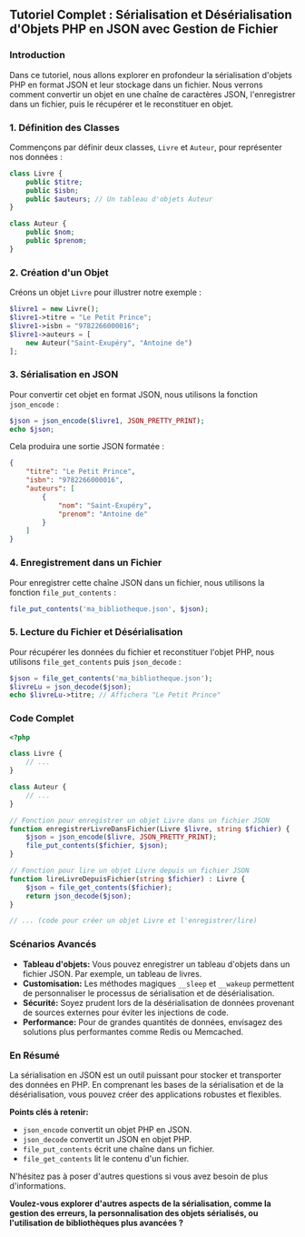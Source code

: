 ## Tutoriel Complet : Sérialisation et Désérialisation d'Objets PHP en JSON avec Gestion de Fichier

### Introduction
Dans ce tutoriel, nous allons explorer en profondeur la sérialisation d'objets PHP en format JSON et leur stockage dans un fichier. Nous verrons comment convertir un objet en une chaîne de caractères JSON, l'enregistrer dans un fichier, puis le récupérer et le reconstituer en objet.

### 1. Définition des Classes
Commençons par définir deux classes, `Livre` et `Auteur`, pour représenter nos données :

```php
class Livre {
    public $titre;
    public $isbn;
    public $auteurs; // Un tableau d'objets Auteur
}

class Auteur {
    public $nom;
    public $prenom;
}
```

### 2. Création d'un Objet
Créons un objet `Livre` pour illustrer notre exemple :

```php
$livre1 = new Livre();
$livre1->titre = "Le Petit Prince";
$livre1->isbn = "9782266000016";
$livre1->auteurs = [
    new Auteur("Saint-Exupéry", "Antoine de")
];
```

### 3. Sérialisation en JSON
Pour convertir cet objet en format JSON, nous utilisons la fonction `json_encode` :

```php
$json = json_encode($livre1, JSON_PRETTY_PRINT);
echo $json;
```
Cela produira une sortie JSON formatée :
```json
{
    "titre": "Le Petit Prince",
    "isbn": "9782266000016",
    "auteurs": [
        {
            "nom": "Saint-Exupéry",
            "prenom": "Antoine de"
        }
    ]
}
```

### 4. Enregistrement dans un Fichier
Pour enregistrer cette chaîne JSON dans un fichier, nous utilisons la fonction `file_put_contents` :

```php
file_put_contents('ma_bibliotheque.json', $json);
```

### 5. Lecture du Fichier et Désérialisation
Pour récupérer les données du fichier et reconstituer l'objet PHP, nous utilisons `file_get_contents` puis `json_decode` :

```php
$json = file_get_contents('ma_bibliotheque.json');
$livreLu = json_decode($json);
echo $livreLu->titre; // Affichera "Le Petit Prince"
```

### Code Complet

```php
<?php

class Livre {
    // ...
}

class Auteur {
    // ...
}

// Fonction pour enregistrer un objet Livre dans un fichier JSON
function enregistrerLivreDansFichier(Livre $livre, string $fichier) {
    $json = json_encode($livre, JSON_PRETTY_PRINT);
    file_put_contents($fichier, $json);
}

// Fonction pour lire un objet Livre depuis un fichier JSON
function lireLivreDepuisFichier(string $fichier) : Livre {
    $json = file_get_contents($fichier);
    return json_decode($json);
}

// ... (code pour créer un objet Livre et l'enregistrer/lire)
```

### Scénarios Avancés

* **Tableau d'objets:** Vous pouvez enregistrer un tableau d'objets dans un fichier JSON. Par exemple, un tableau de livres.
* **Customisation:** Les méthodes magiques `__sleep` et `__wakeup` permettent de personnaliser le processus de sérialisation et de désérialisation.
* **Sécurité:** Soyez prudent lors de la désérialisation de données provenant de sources externes pour éviter les injections de code.
* **Performance:** Pour de grandes quantités de données, envisagez des solutions plus performantes comme Redis ou Memcached.

### En Résumé

La sérialisation en JSON est un outil puissant pour stocker et transporter des données en PHP. En comprenant les bases de la sérialisation et de la désérialisation, vous pouvez créer des applications robustes et flexibles.

**Points clés à retenir:**

* `json_encode` convertit un objet PHP en JSON.
* `json_decode` convertit un JSON en objet PHP.
* `file_put_contents` écrit une chaîne dans un fichier.
* `file_get_contents` lit le contenu d'un fichier.

N'hésitez pas à poser d'autres questions si vous avez besoin de plus d'informations.
 
**Voulez-vous explorer d'autres aspects de la sérialisation, comme la gestion des erreurs, la personnalisation des objets sérialisés, ou l'utilisation de bibliothèques plus avancées ?**
